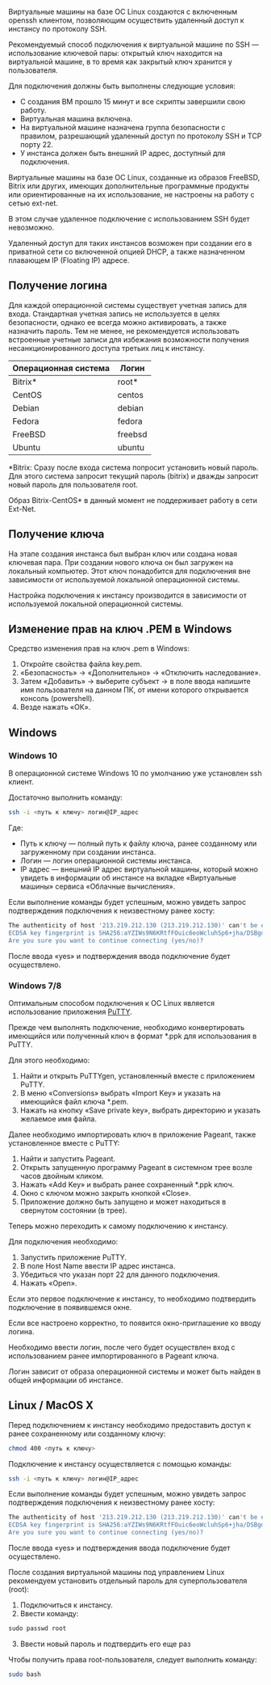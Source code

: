 Виртуальные машины на базе ОС Linux создаются с включенным openssh клиентом, позволяющим осуществить удаленный доступ к инстансу по протоколу SSH.

Рекомендуемый способ подключения к виртуальной машине по SSH — использование ключевой пары: открытый ключ находится на виртуальной машине, в то время как закрытый ключ хранится у пользователя.

Для подключения должны быть выполнены следующие условия:

- С создания ВМ прошло 15 минут и все скрипты завершили свою работу.
- Виртуальная машина включена.
- На виртуальной машине назначена группа безопасности с правилом, разрешающий удаленный доступ по протоколу SSH и TCP порту 22.
- У инстанса должен быть внешний IP адрес, доступный для подключения.

<warn>

Виртуальные машины на базе ОС Linux, созданные из образов FreeBSD, Bitrix или других, имеющих дополнительные программные продукты или ориентированные на их использование, не настроены на работу с сетью ext-net.

В этом случае удаленное подключение с использованием SSH будет невозможно.

Удаленный доступ для таких инстансов возможен при создании его в приватной сети со включенной опцией DHCP, а также назначенном плавающем IP (Floating IP) адресе.

</warn>

## Получение логина

Для каждой операционной системы существует учетная запись для входа. Стандартная учетная запись не используется в целях безопасности, однако ее всегда можно активировать, а также назначить пароль. Тем не менее, не рекомендуется использовать встроенные учетные записи для избежания возможности получения несанкционированного доступа третьих лиц к инстансу.

| Операционная система | Логин |
| --- | --- |
| Bitrix* | root* |
| CentOS | centos |
| Debian | debian |
| Fedora | fedora |
| FreeBSD | freebsd |
| Ubuntu | ubuntu |

\*Bitrix: Сразу после входа система попросит установить новый пароль. Для этого система запросит текущий пароль (bitrix) и дважды запросит новый пароль для пользователя root.

Образ Bitrix-CentOS\* в данный момент не поддерживает работу в сети Ext-Net.

## Получение ключа

На этапе создания инстанса был выбран ключ или создана новая ключевая пара. При создании нового ключа он был загружен на локальный компьютер. Этот ключ понадобится для подключения вне зависимости от используемой локальной операционной системы.

Настройка подключения к инстансу производится в зависимости от используемой локальной операционной системы.

## Изменение прав на ключ .PEM в Windows

Средство изменения прав на ключ .pem в Windows:

1.  Откройте свойства файла key.pem.
2.  «Безопасность» → «Дополнительно» → «Отключить наследование».
3.  Затем «Добавить» → выберите субъект → в поле ввода напишите имя пользователя на данном ПК, от имени которого открывается консоль (powershell).
4.  Везде нажать «ОК».

## Windows

### Windows 10

В операционной системе Windows 10 по умолчанию уже установлен ssh клиент.

Достаточно выполнить команду:

```bash
ssh -i <путь к ключу> логин@IP_адрес
```

Где:

- Путь к ключу — полный путь к файлу ключа, ранее созданному или загруженному при создании инстанса.
- Логин — логин операционной системы инстанса.
- IP адрес — внешний IP адрес виртуальной машины, который можно увидеть в информации об инстансе на вкладке «Виртуальные машины» сервиса «Облачные вычисления».

Если выполнение команды будет успешным, можно увидеть запрос подтверждения подключения к неизвестному ранее хосту:

```bash
The authenticity of host '213.219.212.130 (213.219.212.130)' can't be established.
ECDSA key fingerprint is SHA256:aYZIWs9N6KRtfFOuic6eoWcluhSp6+jha/DSBgd9McI.
Are you sure you want to continue connecting (yes/no)?
```

После ввода «yes» и подтверждения ввода подключение будет осуществлено.

### Windows 7/8

Оптимальным способом подключения к ОС Linux является использование приложения [PuTTY](https://www.putty.org/).

Прежде чем выполнять подключение, необходимо конвертировать имеющийся или полученный ключ в формат \*.ppk для использования в PuTTY.

Для этого необходимо:

1.  Найти и открыть PuTTYgen, установленный вместе с приложением PuTTY.
2.  В меню «Conversions» выбрать «Import Key» и указать на имеющийся файл ключа \*.pem.
3.  Нажать на кнопку «Save private key», выбрать директорию и указать желаемое имя файла.

Далее необходимо импортировать ключ в приложение Pageant, также установленное вместе с PuTTY:

1.  Найти и запустить Pageant.
2.  Открыть запущенную программу Pageant в системном трее возле часов двойным кликом.
3.  Нажать «Add Key» и выбрать ранее сохраненный \*.ppk ключ.
4.  Окно с ключом можно закрыть кнопкой «Close».
5.  Приложение должно быть запущено и может находиться в свернутом состоянии (в трее).

Теперь можно переходить к самому подключению к инстансу.

Для подключения необходимо:

1.  Запустить приложение PuTTY.
2.  В поле Host Name ввести IP адрес инстанса.
3.  Убедиться что указан порт 22 для данного подключения.
4.  Нажать «Open».

Если это первое подключение к инстансу, то необходимо подтвердить подключение в появившемся окне.

Если все настроено корректно, то появится окно-приглашение ко вводу логина.

Необходимо ввести логин, после чего будет осуществлен вход с использованием ранее импортированного в Pageant ключа.

<info>

Логин зависит от образа операционной системы и может быть найден в общей информации об инстансе.

</info>

## Linux / MacOS X

Перед подключением к инстансу необходимо предоставить доступ к ранее сохраненному или созданному ключу:

```bash
chmod 400 <путь к ключу>
```

Подключение к инстансу осуществляется с помощью команды:

```bash
ssh -i <путь к ключу> логин@IP_адрес
```

Если выполнение команды будет успешным, можно увидеть запрос подтверждения подключения к неизвестному ранее хосту:

```bash
The authenticity of host '213.219.212.130 (213.219.212.130)' can't be established.
ECDSA key fingerprint is SHA256:aYZIWs9N6KRtfFOuic6eoWcluhSp6+jha/DSBgd9McI.
Are you sure you want to continue connecting (yes/no)?
```

После ввода «yes» и подтверждения ввода подключение будет осуществлено.

<warn>

После создания виртуальной машины под управлением Linux рекомендуем установить отдельный пароль для суперпользователя (root):

1.  Подключиться к инстансу.
2.  Ввести команду:

```bash
sudo passwd root
```

3.  Ввести новый пароль и подтвердить его еще раз

Чтобы получить права root-пользователя, следует выполнить команду:

```bash
sudo bash
```

</warn>
